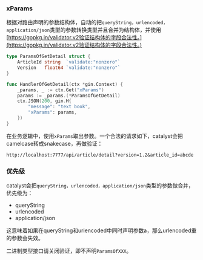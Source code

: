 ### xParams

根据对路由声明的参数结构体，自动的把`queryString，urlencoded，application/json`类型的参数转换类型并且合并为结构体，并使用[https://gopkg.in/validator.v2验证结构体的字段合法性。](https://gopkg.in/validator.v2验证结构体的字段合法性。)

```go
type ParamsOfGetDetail struct {
    ArticleId string  `validate:"nonzero"`
    Version   float64 `validate:"nonzero"`
}

func HandlerOfGetDetail(ctx *gin.Context) {
    _params, _ := ctx.Get("xParams")
    params := _params.(*ParamsOfGetDetail)
    ctx.JSON(200, gin.H{
        "message": "text book",
        "xParams": params,
    })
}
```

在业务逻辑中，使用`xParams`取出参数。一个合法的请求如下，catalyst会把camelcase转成snakecase，再做验证：

`http://localhost:7777/api/article/detail?version=1.2&article_id=abcde`

### 优先级

catalyst会把`queryString，urlencoded，application/json`类型的参数做合并，优先级为：

* queryString
* urlencoded
* application/json

这意味着如果在queryString和uriencoded中同时声明参数a，那么urlencoded重的参数会失效。

二进制类型接口请关闭验证，即不声明`ParamsOfXXX`。

